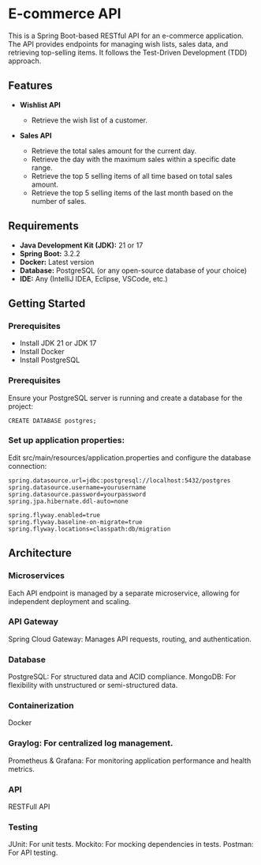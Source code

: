 # E-commerce API

This is a Spring Boot-based RESTful API for an e-commerce application. The API provides endpoints for managing wish lists, sales data, and retrieving top-selling items. It follows the Test-Driven Development (TDD) approach.

## Features

- **Wishlist API**
    - Retrieve the wish list of a customer.

- **Sales API**
    - Retrieve the total sales amount for the current day.
    - Retrieve the day with the maximum sales within a specific date range.
    - Retrieve the top 5 selling items of all time based on total sales amount.
    - Retrieve the top 5 selling items of the last month based on the number of sales.

## Requirements

- **Java Development Kit (JDK):** 21 or 17
- **Spring Boot:** 3.2.2
- **Docker:** Latest version
- **Database:** PostgreSQL (or any open-source database of your choice)
- **IDE:** Any (IntelliJ IDEA, Eclipse, VSCode, etc.)

## Getting Started

### Prerequisites

- Install JDK 21 or JDK 17
- Install Docker
- Install PostgreSQL

### Prerequisites

Ensure your PostgreSQL server is running and create a database for the project:
```
CREATE DATABASE postgres;
```
### Set up application properties:

Edit src/main/resources/application.properties and configure the database connection:
```
spring.datasource.url=jdbc:postgresql://localhost:5432/postgres
spring.datasource.username=yourusername
spring.datasource.password=yourpassword
spring.jpa.hibernate.ddl-auto=none

spring.flyway.enabled=true
spring.flyway.baseline-on-migrate=true
spring.flyway.locations=classpath:db/migration

```
## Architecture
### Microservices
Each API endpoint is managed by a separate microservice, allowing for independent deployment and scaling.

### API Gateway
Spring Cloud Gateway: Manages API requests, routing, and authentication.
### Database
PostgreSQL: For structured data and ACID compliance.
MongoDB: For flexibility with unstructured or semi-structured data.

### Containerization
Docker 

### Graylog: For centralized log management.
Prometheus & Grafana: For monitoring application performance and health metrics.


### API
RESTFull API

### Testing
JUnit: For unit tests.
Mockito: For mocking dependencies in tests.
Postman: For API testing.
